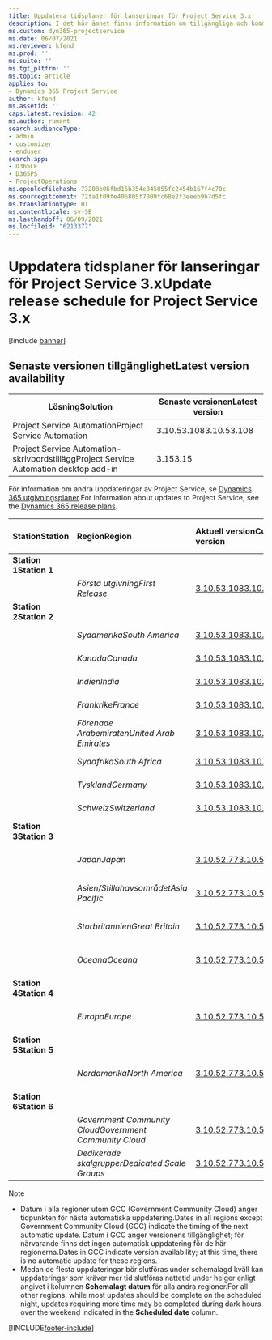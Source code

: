 ```yaml
---
title: Uppdatera tidsplaner för lanseringar för Project Service 3.x
description: I det här ämnet finns information om tillgängliga och kommande versioner av Dynamics 365 Project Service Automation.
ms.custom: dyn365-projectservice
ms.date: 06/07/2021
ms.reviewer: kfend
ms.prod: ''
ms.suite: ''
ms.tgt_pltfrm: ''
ms.topic: article
applies_to:
- Dynamics 365 Project Service
author: kfend
ms.assetid: ''
caps.latest.revision: 42
ms.author: rumant
search.audienceType:
- admin
- customizer
- enduser
search.app:
- D365CE
- D365PS
- ProjectOperations
ms.openlocfilehash: 73208b06fbd16b354e845855fc2454b167f4c70c
ms.sourcegitcommit: 72fa1f09fe406805f7009fc68e2f3eeeb9b7d5fc
ms.translationtype: HT
ms.contentlocale: sv-SE
ms.lasthandoff: 06/09/2021
ms.locfileid: "6213377"
---
```

# <a name="update-release-schedule-for-project-service-3x"></a><span data-ttu-id="6559b-103">Uppdatera tidsplaner för lanseringar för Project Service 3.x</span><span class="sxs-lookup"><span data-stu-id="6559b-103">Update release schedule for Project Service 3.x</span></span>

[!include [banner](../includes/psa-now-project-operations.md)]

## <a name="latest-version-availability"></a><span data-ttu-id="6559b-104">Senaste versionen tillgänglighet</span><span class="sxs-lookup"><span data-stu-id="6559b-104">Latest version availability</span></span>

| <span data-ttu-id="6559b-105">Lösning</span><span class="sxs-lookup"><span data-stu-id="6559b-105">Solution</span></span>  | <span data-ttu-id="6559b-106">Senaste versionen</span><span class="sxs-lookup"><span data-stu-id="6559b-106">Latest version</span></span> |
|-------|----|
| <span data-ttu-id="6559b-107">Project Service Automation</span><span class="sxs-lookup"><span data-stu-id="6559b-107">Project Service Automation</span></span>    | <span data-ttu-id="6559b-108">3.10.53.108</span><span class="sxs-lookup"><span data-stu-id="6559b-108">3.10.53.108</span></span> |
| <span data-ttu-id="6559b-109">Project Service Automation-skrivbordstillägg</span><span class="sxs-lookup"><span data-stu-id="6559b-109">Project Service Automation desktop add-in</span></span>                | <span data-ttu-id="6559b-110">3.15</span><span class="sxs-lookup"><span data-stu-id="6559b-110">3.15</span></span>          |

<span data-ttu-id="6559b-111">För information om andra uppdateringar av Project Service, se [Dynamics 365 utgivningsplaner](/dynamics365/release-plans/).</span><span class="sxs-lookup"><span data-stu-id="6559b-111">For information about updates to Project Service, see the [Dynamics 365 release plans](/dynamics365/release-plans/).</span></span> 

| <span data-ttu-id="6559b-112">Station</span><span class="sxs-lookup"><span data-stu-id="6559b-112">Station</span></span>  | <span data-ttu-id="6559b-113">Region</span><span class="sxs-lookup"><span data-stu-id="6559b-113">Region</span></span> | <span data-ttu-id="6559b-114">Aktuell version</span><span class="sxs-lookup"><span data-stu-id="6559b-114">Current version</span></span> | <span data-ttu-id="6559b-115">Nästa version</span><span class="sxs-lookup"><span data-stu-id="6559b-115">Next version</span></span> |  <span data-ttu-id="6559b-116">Schemalagt datum</span><span class="sxs-lookup"><span data-stu-id="6559b-116">Scheduled date</span></span>
| :---   | :---   | :---   | :---   |:---   |         
|<span data-ttu-id="6559b-117"><strong>Station 1</strong></span><span class="sxs-lookup"><span data-stu-id="6559b-117"><strong>Station 1</strong></span></span> | |  |  | |
| | <span data-ttu-id="6559b-118"><i>Första utgivning</i></span><span class="sxs-lookup"><span data-stu-id="6559b-118"><i>First Release</i></span></span> | [<span data-ttu-id="6559b-119">3.10.53.108</span><span class="sxs-lookup"><span data-stu-id="6559b-119">3.10.53.108</span></span>](whats-new-ur-32.md) | <span data-ttu-id="6559b-120">TBD</span><span class="sxs-lookup"><span data-stu-id="6559b-120">TBD</span></span> | <span data-ttu-id="6559b-121">02 juli 2021</span><span class="sxs-lookup"><span data-stu-id="6559b-121">July 02, 2021</span></span>
|<span data-ttu-id="6559b-122"><strong>Station 2</strong></span><span class="sxs-lookup"><span data-stu-id="6559b-122"><strong>Station 2</strong></span></span> | |  |  | |
| | <span data-ttu-id="6559b-123"><i>Sydamerika</i></span><span class="sxs-lookup"><span data-stu-id="6559b-123"><i>South America</i></span></span> | [<span data-ttu-id="6559b-124">3.10.53.108</span><span class="sxs-lookup"><span data-stu-id="6559b-124">3.10.53.108</span></span>](whats-new-ur-32.md) | <span data-ttu-id="6559b-125">TBD</span><span class="sxs-lookup"><span data-stu-id="6559b-125">TBD</span></span> | <span data-ttu-id="6559b-126">09 juli 2021</span><span class="sxs-lookup"><span data-stu-id="6559b-126">July 09, 2021</span></span>
| | <span data-ttu-id="6559b-127"><i>Kanada</i></span><span class="sxs-lookup"><span data-stu-id="6559b-127"><i>Canada</i></span></span> | [<span data-ttu-id="6559b-128">3.10.53.108</span><span class="sxs-lookup"><span data-stu-id="6559b-128">3.10.53.108</span></span>](whats-new-ur-32.md) | <span data-ttu-id="6559b-129">TBD</span><span class="sxs-lookup"><span data-stu-id="6559b-129">TBD</span></span> | <span data-ttu-id="6559b-130">09 juli 2021</span><span class="sxs-lookup"><span data-stu-id="6559b-130">July 09, 2021</span></span>
| | <span data-ttu-id="6559b-131"><i>Indien</i></span><span class="sxs-lookup"><span data-stu-id="6559b-131"><i>India</i></span></span> | [<span data-ttu-id="6559b-132">3.10.53.108</span><span class="sxs-lookup"><span data-stu-id="6559b-132">3.10.53.108</span></span>](whats-new-ur-32.md) | <span data-ttu-id="6559b-133">TBD</span><span class="sxs-lookup"><span data-stu-id="6559b-133">TBD</span></span> | <span data-ttu-id="6559b-134">09 juli 2021</span><span class="sxs-lookup"><span data-stu-id="6559b-134">July 09, 2021</span></span>
| | <span data-ttu-id="6559b-135"><i>Frankrike</i></span><span class="sxs-lookup"><span data-stu-id="6559b-135"><i>France</i></span></span> | [<span data-ttu-id="6559b-136">3.10.53.108</span><span class="sxs-lookup"><span data-stu-id="6559b-136">3.10.53.108</span></span>](whats-new-ur-32.md) | <span data-ttu-id="6559b-137">TBD</span><span class="sxs-lookup"><span data-stu-id="6559b-137">TBD</span></span> | <span data-ttu-id="6559b-138">09 juli 2021</span><span class="sxs-lookup"><span data-stu-id="6559b-138">July 09, 2021</span></span>
| | <span data-ttu-id="6559b-139"><i>Förenade Arabemiraten</i></span><span class="sxs-lookup"><span data-stu-id="6559b-139"><i>United Arab Emirates</i></span></span> | [<span data-ttu-id="6559b-140">3.10.53.108</span><span class="sxs-lookup"><span data-stu-id="6559b-140">3.10.53.108</span></span>](whats-new-ur-32.md) | <span data-ttu-id="6559b-141">TBD</span><span class="sxs-lookup"><span data-stu-id="6559b-141">TBD</span></span> | <span data-ttu-id="6559b-142">09 juli 2021</span><span class="sxs-lookup"><span data-stu-id="6559b-142">July 09, 2021</span></span>
| | <span data-ttu-id="6559b-143"><i>Sydafrika</i></span><span class="sxs-lookup"><span data-stu-id="6559b-143"><i>South Africa</i></span></span> | [<span data-ttu-id="6559b-144">3.10.53.108</span><span class="sxs-lookup"><span data-stu-id="6559b-144">3.10.53.108</span></span>](whats-new-ur-32.md) | <span data-ttu-id="6559b-145">TBD</span><span class="sxs-lookup"><span data-stu-id="6559b-145">TBD</span></span> | <span data-ttu-id="6559b-146">09 juli 2021</span><span class="sxs-lookup"><span data-stu-id="6559b-146">July 09, 2021</span></span>
| | <span data-ttu-id="6559b-147"><i>Tyskland</i></span><span class="sxs-lookup"><span data-stu-id="6559b-147"><i>Germany</i></span></span> | [<span data-ttu-id="6559b-148">3.10.53.108</span><span class="sxs-lookup"><span data-stu-id="6559b-148">3.10.53.108</span></span>](whats-new-ur-32.md) | <span data-ttu-id="6559b-149">TBD</span><span class="sxs-lookup"><span data-stu-id="6559b-149">TBD</span></span> | <span data-ttu-id="6559b-150">09 juli 2021</span><span class="sxs-lookup"><span data-stu-id="6559b-150">July 09, 2021</span></span>
| | <span data-ttu-id="6559b-151"><i>Schweiz</i></span><span class="sxs-lookup"><span data-stu-id="6559b-151"><i>Switzerland</i></span></span> | [<span data-ttu-id="6559b-152">3.10.53.108</span><span class="sxs-lookup"><span data-stu-id="6559b-152">3.10.53.108</span></span>](whats-new-ur-32.md) | <span data-ttu-id="6559b-153">TBD</span><span class="sxs-lookup"><span data-stu-id="6559b-153">TBD</span></span> | <span data-ttu-id="6559b-154">09 juli 2021</span><span class="sxs-lookup"><span data-stu-id="6559b-154">July 09, 2021</span></span>
|<span data-ttu-id="6559b-155"><strong>Station 3</strong></span><span class="sxs-lookup"><span data-stu-id="6559b-155"><strong>Station 3</strong></span></span> | |  |  | |
| | <span data-ttu-id="6559b-156"><i>Japan</i></span><span class="sxs-lookup"><span data-stu-id="6559b-156"><i>Japan</i></span></span> | [<span data-ttu-id="6559b-157">3.10.52.77</span><span class="sxs-lookup"><span data-stu-id="6559b-157">3.10.52.77</span></span>](whats-new-ur-31.md) | [<span data-ttu-id="6559b-158">3.10.53.108</span><span class="sxs-lookup"><span data-stu-id="6559b-158">3.10.53.108</span></span>](whats-new-ur-32.md) | <span data-ttu-id="6559b-159">11 juni 2021</span><span class="sxs-lookup"><span data-stu-id="6559b-159">June 11, 2021</span></span>
| | <span data-ttu-id="6559b-160"><i>Asien/Stillahavsområdet</i></span><span class="sxs-lookup"><span data-stu-id="6559b-160"><i>Asia Pacific</i></span></span> | [<span data-ttu-id="6559b-161">3.10.52.77</span><span class="sxs-lookup"><span data-stu-id="6559b-161">3.10.52.77</span></span>](whats-new-ur-31.md) | [<span data-ttu-id="6559b-162">3.10.53.108</span><span class="sxs-lookup"><span data-stu-id="6559b-162">3.10.53.108</span></span>](whats-new-ur-32.md) | <span data-ttu-id="6559b-163">11 juni 2021</span><span class="sxs-lookup"><span data-stu-id="6559b-163">June 11, 2021</span></span>
| | <span data-ttu-id="6559b-164"><i>Storbritannien</i></span><span class="sxs-lookup"><span data-stu-id="6559b-164"><i>Great Britain</i></span></span> | [<span data-ttu-id="6559b-165">3.10.52.77</span><span class="sxs-lookup"><span data-stu-id="6559b-165">3.10.52.77</span></span>](whats-new-ur-31.md) | [<span data-ttu-id="6559b-166">3.10.53.108</span><span class="sxs-lookup"><span data-stu-id="6559b-166">3.10.53.108</span></span>](whats-new-ur-32.md) | <span data-ttu-id="6559b-167">11 juni 2021</span><span class="sxs-lookup"><span data-stu-id="6559b-167">June 11, 2021</span></span>
| | <span data-ttu-id="6559b-168"><i>Oceana</i></span><span class="sxs-lookup"><span data-stu-id="6559b-168"><i>Oceana</i></span></span> | [<span data-ttu-id="6559b-169">3.10.52.77</span><span class="sxs-lookup"><span data-stu-id="6559b-169">3.10.52.77</span></span>](whats-new-ur-31.md) | [<span data-ttu-id="6559b-170">3.10.53.108</span><span class="sxs-lookup"><span data-stu-id="6559b-170">3.10.53.108</span></span>](whats-new-ur-32.md) | <span data-ttu-id="6559b-171">11 juni 2021</span><span class="sxs-lookup"><span data-stu-id="6559b-171">June 11, 2021</span></span>
|<span data-ttu-id="6559b-172"><strong>Station 4</strong></span><span class="sxs-lookup"><span data-stu-id="6559b-172"><strong>Station 4</strong></span></span> | |  |  | |
| | <span data-ttu-id="6559b-173"><i>Europa</i></span><span class="sxs-lookup"><span data-stu-id="6559b-173"><i>Europe</i></span></span> | [<span data-ttu-id="6559b-174">3.10.52.77</span><span class="sxs-lookup"><span data-stu-id="6559b-174">3.10.52.77</span></span>](whats-new-ur-31.md) | [<span data-ttu-id="6559b-175">3.10.53.108</span><span class="sxs-lookup"><span data-stu-id="6559b-175">3.10.53.108</span></span>](whats-new-ur-32.md) | <span data-ttu-id="6559b-176">18 juni 2021</span><span class="sxs-lookup"><span data-stu-id="6559b-176">June 18, 2021</span></span>
|<span data-ttu-id="6559b-177"><strong>Station 5</strong></span><span class="sxs-lookup"><span data-stu-id="6559b-177"><strong>Station 5</strong></span></span> | |  |  | |
| | <span data-ttu-id="6559b-178"><i>Nordamerika</i></span><span class="sxs-lookup"><span data-stu-id="6559b-178"><i>North America</i></span></span> | [<span data-ttu-id="6559b-179">3.10.52.77</span><span class="sxs-lookup"><span data-stu-id="6559b-179">3.10.52.77</span></span>](whats-new-ur-31.md) | [<span data-ttu-id="6559b-180">3.10.53.108</span><span class="sxs-lookup"><span data-stu-id="6559b-180">3.10.53.108</span></span>](whats-new-ur-32.md) | <span data-ttu-id="6559b-181">25 juni 2021</span><span class="sxs-lookup"><span data-stu-id="6559b-181">June 25, 2021</span></span>
|<span data-ttu-id="6559b-182"><strong>Station 6</strong></span><span class="sxs-lookup"><span data-stu-id="6559b-182"><strong>Station 6</strong></span></span> | |  |  | |
| | <span data-ttu-id="6559b-183"><i>Government Community Cloud</i></span><span class="sxs-lookup"><span data-stu-id="6559b-183"><i>Government Community Cloud</i></span></span> | [<span data-ttu-id="6559b-184">3.10.52.77</span><span class="sxs-lookup"><span data-stu-id="6559b-184">3.10.52.77</span></span>](whats-new-ur-31.md) | [<span data-ttu-id="6559b-185">3.10.53.108</span><span class="sxs-lookup"><span data-stu-id="6559b-185">3.10.53.108</span></span>](whats-new-ur-32.md) | <span data-ttu-id="6559b-186">25 juni 2021</span><span class="sxs-lookup"><span data-stu-id="6559b-186">June 25, 2021</span></span>
| | <span data-ttu-id="6559b-187"><i>Dedikerade skalgrupper</i></span><span class="sxs-lookup"><span data-stu-id="6559b-187"><i>Dedicated Scale Groups</i></span></span> | [<span data-ttu-id="6559b-188">3.10.52.77</span><span class="sxs-lookup"><span data-stu-id="6559b-188">3.10.52.77</span></span>](whats-new-ur-31.md) | [<span data-ttu-id="6559b-189">3.10.53.108</span><span class="sxs-lookup"><span data-stu-id="6559b-189">3.10.53.108</span></span>](whats-new-ur-32.md) | <span data-ttu-id="6559b-190">02 juli 2021</span><span class="sxs-lookup"><span data-stu-id="6559b-190">July 02, 2021</span></span>

>[!Note]
> - <span data-ttu-id="6559b-191">Datum i alla regioner utom GCC (Government Community Cloud) anger tidpunkten för nästa automatiska uppdatering.</span><span class="sxs-lookup"><span data-stu-id="6559b-191">Dates in all regions except Government Community Cloud (GCC) indicate the timing of the next automatic update.</span></span> <span data-ttu-id="6559b-192">Datum i GCC anger versionens tillgänglighet; för närvarande finns det ingen automatisk uppdatering för de här regionerna.</span><span class="sxs-lookup"><span data-stu-id="6559b-192">Dates in GCC indicate version availability; at this time, there is no automatic update for these regions.</span></span>
> - <span data-ttu-id="6559b-193">Medan de flesta uppdateringar bör slutföras under schemalagd kväll kan uppdateringar som kräver mer tid slutföras nattetid under helger enligt angivet i kolumnen **Schemalagt datum** för alla andra regioner.</span><span class="sxs-lookup"><span data-stu-id="6559b-193">For all other regions, while most updates should be complete on the scheduled night, updates requiring more time may be completed during dark hours over the weekend indicated in the **Scheduled date** column.</span></span>


[!INCLUDE[footer-include](../includes/footer-banner.md)]
